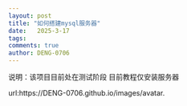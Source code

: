 ```yaml
---
layout: post
title: "如何搭建mysql服务器"
date:   2025-3-17
tags: 
comments: true
author: DENG-0706
---
```

<p>说明：该项目目前处在测试阶段 目前教程仅安装服务器</p>
<p>url:https://DENG-0706.github.io/images/avatar.</p>
